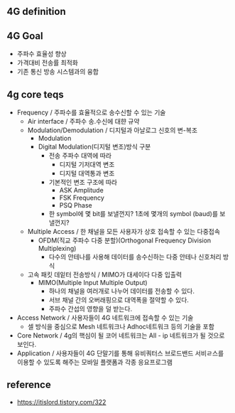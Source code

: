 ## 4G definition
## 4G Goal
- 주파수 효율성 향상
- 가격대비 전송률 최적화
- 기존 통신 방송 시스템과의 융합
## 4g core teqs
- Frequency / 주파수를 효율적으로 송수신할 수 있는 기술
  - Air interface / 주파수 송.수신에 대햔 규약
  - Modulation/Demodulation / 디지털과 아날로그 신호의 변-복조
    - Modulation 
    - Digital Modulation(디지털 변조)방식 구분
      - 전송 주파수 대역에 따라
        - 디지털 기저대역 변조
        - 디지털 대역통과 변조
      - 기본적인 변조 구조에 따라
        - ASK Amplitude
        - FSK Frequency
        - PSQ Phase
      - 한 symbol에 몇 bit를 보낼껀지? 1초에 몇개의 symbol (baud)를 보낼껀지?
  - Multiple Access / 한 채널을 모든 사용자가 상호 접속할 수 있는 다중접속
    - OFDM(직교 주파수 다중 분할)(Orthogonal Frequency Division Multiplexing)
      - 다수의 안테나를 사용해 데이터를 송수신하는 다중 안테나 신호처리 방식
  - 고속 패킷 데잍터 전송방식 / MIMO가 대세이다 다중 입출력
    - MIMO(Multiple Input Multiple Output)
      - 하나의 채널을 여러개로 나누어 데이터를 전송할 수 있다.
      - 서브 채널 간의 오버래핑으로 대역폭을 절약할 수 있다.
      - 주파수 간섭의 영향을 덜 받는다. 
- Access Network / 사용자들이 4G 네트워크에 접속할 수 있는 기술
  - 셀 방식을 중심으로 Mesh 네트워크나 Adhoc네트워크 등의 기술을 포함
- Core Network /  4g의 핵심이 될 코어 네트워크는 All - ip 네트워크가 될 것으로 보인다.
- Application / 사용자들이 4G 단말기를 통해 유비쿼터스 브로드밴드 서비ㄹ스를 이용할 수 있도록 해주는 모바일 플랫폼과 각종 응요프로그램
 

## reference
- https://itislord.tistory.com/322
